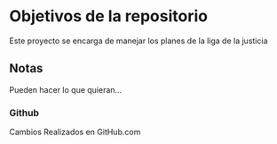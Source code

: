 # Objetivos de la repositorio

Este proyecto se encarga de manejar los planes de la liga de la justicia


## Notas
Pueden hacer lo que quieran...

### Github 
Cambios Realizados en GitHub.com
